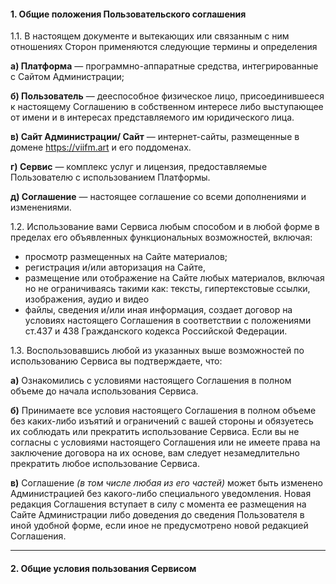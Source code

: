 ####  1. Общие положения Пользовательского соглашения

1.1. В настоящем документе и вытекающих или связанным с ним отношениях Сторон применяются следующие термины и определения

**а) Платформа** — программно-аппаратные средства, интегрированные с Сайтом Администрации;

**б) Пользователь** — дееспособное физическое лицо, присоединившееся к настоящему Соглашению в собственном интересе либо выступающее от имени и в интересах представляемого им юридического лица.

**в) Сайт Администрации/ Сайт** — интернет-сайты, размещенные в домене https://viifm.art и его поддоменах.

**г) Сервис** — комплекс услуг и лицензия, предоставляемые Пользователю с использованием Платформы.

**д) Соглашение** — настоящее соглашение со всеми дополнениями и изменениями.


1.2. Использование вами Сервиса любым способом и в любой форме в пределах его объявленных функциональных возможностей, включая:

- просмотр размещенных на Сайте материалов;
- регистрация и/или авторизация на Сайте,
- размещение или отображение на Сайте любых материалов, включая но не ограничиваясь такими как: тексты, гипертекстовые ссылки, изображения, аудио и видео
- файлы, сведения и/или иная информация, создает договор на условиях настоящего Соглашения в соответствии с положениями ст.437 и 438 Гражданского кодекса Российской Федерации.


1.3. Воспользовавшись любой из указанных выше возможностей по использованию Сервиса вы подтверждаете, что:

**а)** Ознакомились с условиями настоящего Соглашения в полном объеме до начала использования Сервиса.

**б)** Принимаете все условия настоящего Соглашения в полном объеме без каких-либо изъятий и ограничений с вашей стороны и обязуетесь их соблюдать или прекратить использование Сервиса. 
Если вы не согласны с условиями настоящего Соглашения или не имеете права на заключение договора на их основе, вам следует незамедлительно прекратить любое использование Сервиса.

**в)** Соглашение _(в том числе любая из его частей)_ может быть изменено Администрацией без какого-либо специального уведомления. 
Новая редакция Соглашения вступает в силу с момента ее размещения на Сайте Администрации либо доведения до сведения Пользователя в иной удобной форме, если иное не предусмотрено новой редакцией Соглашения.

---

####  2. Общие условия пользования Сервисом
